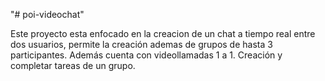"# poi-videochat" 

Este proyecto esta enfocado en la creacion de un chat a tiempo real entre dos usuarios, permite la creación ademas de grupos de hasta 3 participantes. 
Además cuenta con videollamadas 1 a 1.
Creación y completar tareas de un grupo.